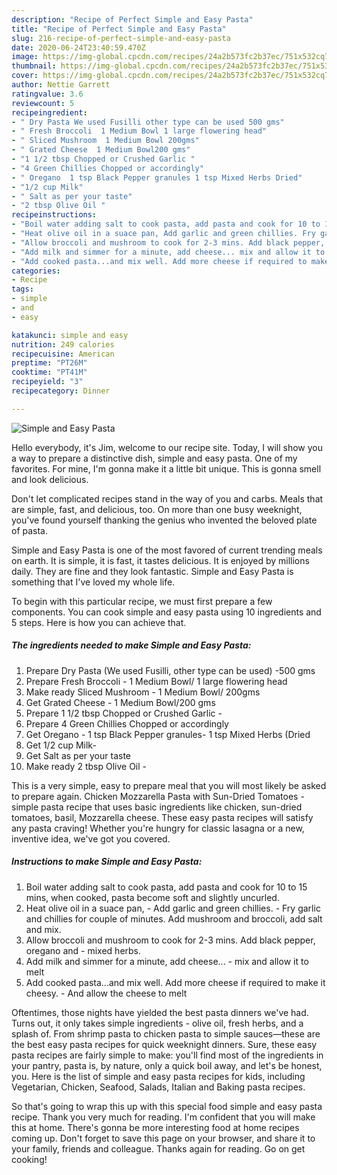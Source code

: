 ```yaml
---
description: "Recipe of Perfect Simple and Easy Pasta"
title: "Recipe of Perfect Simple and Easy Pasta"
slug: 216-recipe-of-perfect-simple-and-easy-pasta
date: 2020-06-24T23:40:59.470Z
image: https://img-global.cpcdn.com/recipes/24a2b573fc2b37ec/751x532cq70/simple-and-easy-pasta-recipe-main-photo.jpg
thumbnail: https://img-global.cpcdn.com/recipes/24a2b573fc2b37ec/751x532cq70/simple-and-easy-pasta-recipe-main-photo.jpg
cover: https://img-global.cpcdn.com/recipes/24a2b573fc2b37ec/751x532cq70/simple-and-easy-pasta-recipe-main-photo.jpg
author: Nettie Garrett
ratingvalue: 3.6
reviewcount: 5
recipeingredient:
- " Dry Pasta We used Fusilli other type can be used 500 gms"
- " Fresh Broccoli  1 Medium Bowl 1 large flowering head"
- " Sliced Mushroom  1 Medium Bowl 200gms"
- " Grated Cheese  1 Medium Bowl200 gms"
- "1 1/2 tbsp Chopped or Crushed Garlic "
- "4 Green Chillies Chopped or accordingly"
- " Oregano  1 tsp Black Pepper granules 1 tsp Mixed Herbs Dried"
- "1/2 cup Milk"
- " Salt as per your taste"
- "2 tbsp Olive Oil "
recipeinstructions:
- "Boil water adding salt to cook pasta, add pasta and cook for 10 to 15 mins, when cooked, pasta become soft and slightly uncurled."
- "Heat olive oil in a suace pan, Add garlic and green chillies. Fry garlic and chillies for couple of minutes. Add mushroom and broccoli, add salt and mix."
- "Allow broccoli and mushroom to cook for 2-3 mins. Add black pepper, oregano and  mixed herbs."
- "Add milk and simmer for a minute, add cheese... mix and allow it to melt"
- "Add cooked pasta...and mix well. Add more cheese if required to make it cheesy. And allow the cheese to melt"
categories:
- Recipe
tags:
- simple
- and
- easy

katakunci: simple and easy 
nutrition: 249 calories
recipecuisine: American
preptime: "PT26M"
cooktime: "PT41M"
recipeyield: "3"
recipecategory: Dinner

---
```



![Simple and Easy Pasta](https://img-global.cpcdn.com/recipes/24a2b573fc2b37ec/751x532cq70/simple-and-easy-pasta-recipe-main-photo.jpg)

Hello everybody, it's Jim, welcome to our recipe site. Today, I will show you a way to prepare a distinctive dish, simple and easy pasta. One of my favorites. For mine, I'm gonna make it a little bit unique. This is gonna smell and look delicious.

Don&#39;t let complicated recipes stand in the way of you and carbs. Meals that are simple, fast, and delicious, too. On more than one busy weeknight, you&#39;ve found yourself thanking the genius who invented the beloved plate of pasta.

Simple and Easy Pasta is one of the most favored of current trending meals on earth. It is simple, it is fast, it tastes delicious. It is enjoyed by millions daily. They are fine and they look fantastic. Simple and Easy Pasta is something that I've loved my whole life.


To begin with this particular recipe, we must first prepare a few components. You can cook simple and easy pasta using 10 ingredients and 5 steps. Here is how you can achieve that.

<!--inarticleads1-->

##### The ingredients needed to make Simple and Easy Pasta:

1. Prepare  Dry Pasta (We used Fusilli, other type can be used) -500 gms
1. Prepare  Fresh Broccoli - 1 Medium Bowl/ 1 large flowering head
1. Make ready  Sliced Mushroom - 1 Medium Bowl/ 200gms
1. Get  Grated Cheese - 1 Medium Bowl/200 gms
1. Prepare 1 1/2 tbsp Chopped or Crushed Garlic -
1. Prepare 4 Green Chillies Chopped or accordingly
1. Get  Oregano - 1 tsp Black Pepper granules- 1 tsp Mixed Herbs (Dried
1. Get 1/2 cup Milk-
1. Get  Salt as per your taste
1. Make ready 2 tbsp Olive Oil -


This is a very simple, easy to prepare meal that you will most likely be asked to prepare again. Chicken Mozzarella Pasta with Sun-Dried Tomatoes - simple pasta recipe that uses basic ingredients like chicken, sun-dried tomatoes, basil, Mozzarella cheese. These easy pasta recipes will satisfy any pasta craving! Whether you&#39;re hungry for classic lasagna or a new, inventive idea, we&#39;ve got you covered. 

<!--inarticleads2-->

##### Instructions to make Simple and Easy Pasta:

1. Boil water adding salt to cook pasta, add pasta and cook for 10 to 15 mins, when cooked, pasta become soft and slightly uncurled.
1. Heat olive oil in a suace pan, - Add garlic and green chillies. - Fry garlic and chillies for couple of minutes. Add mushroom and broccoli, add salt and mix.
1. Allow broccoli and mushroom to cook for 2-3 mins. Add black pepper, oregano and  - mixed herbs.
1. Add milk and simmer for a minute, add cheese... - mix and allow it to melt
1. Add cooked pasta...and mix well. Add more cheese if required to make it cheesy. - And allow the cheese to melt


Oftentimes, those nights have yielded the best pasta dinners we&#39;ve had. Turns out, it only takes simple ingredients - olive oil, fresh herbs, and a splash of. From shrimp pasta to chicken pasta to simple sauces—these are the best easy pasta recipes for quick weeknight dinners. Sure, these easy pasta recipes are fairly simple to make: you&#39;ll find most of the ingredients in your pantry, pasta is, by nature, only a quick boil away, and let&#39;s be honest, you. Here is the list of simple and easy pasta recipes for kids, including Vegetarian, Chicken, Seafood, Salads, Italian and Baking pasta recipes. 

So that's going to wrap this up with this special food simple and easy pasta recipe. Thank you very much for reading. I'm confident that you will make this at home. There's gonna be more interesting food at home recipes coming up. Don't forget to save this page on your browser, and share it to your family, friends and colleague. Thanks again for reading. Go on get cooking!
